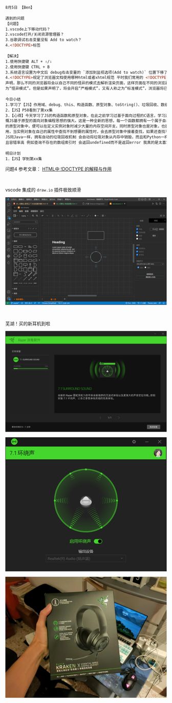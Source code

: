 ```html
8月5日 【Ben】

遇到的问题
【问题】
1.vscode上下移动代码？
2.vscode打开/关闭资源管理器？
3.谷歌调试右击变量没有 Add to watch？
4.<!DOCTYPE>标签

【解决】
1.使用快捷键 ALT + ⇧/⇩
2.使用快捷键 CTRL + B
3.系统语言设置为中文后 debug右击变量的 `添加到监视选项(Add to watch)` 位置下移了 同时选项文本变更为 `将所选文本添加至监视表达式`
4.<!DOCTYPE>规定了浏览器文档使用哪种html或者xhtml规范 平时我们常用的 <!DOCTYPE html> 便是html5的声明 如果没有<!DOCTYPE>
声明，那么不同的浏览器将会以自己不同的怪异的模式去解析渲染页面，这样页面在不同的浏览器上呈现出来的效果也就不一样，人们把这称之
为“怪异模式”。但是如果声明了，将会开启“严格模式”，又有人称之为“标准模式”，浏览器将已w3c标准来解析渲染页面。

今日小结
1.学习了【JS】作用域、debug、this、构造函数、原型对象、toString()、垃圾回收、数组
2.【JS】P58看到了第xx集
3.【心得】今天学习了JS的构造函数和原型对象，在此之前学习过基于面向过程的C语言，学习过基于面向对象的C++、Java等编程语言，不得不感
慨JS基于原型的面向对象编程思想的强大。这是一种全新的思想，每一个函数都拥有一个属于自己的原型对象，把公共的属性和方法都封装进该函数
的原型对象中，便可以在定义实例对象时减少大量的内存空间开支，同时原型对象也是对象，也拥有自己的原型对象！里面封装了一些方法可供调
用，当实例对象在自己的属性中查找不到想要的属性时，会去原型对象中接着查找，如果还查找不到，则会去到原型的原型对象中查找，逐级往上。
JS同Java一样，拥有自动的垃圾回收机制 会自动将垃圾对象从内存中销毁，而且和Python一样属于弱类型语言，定义变量时不用考虑数据类型，
且容错率高 例如查询不存在的数组索引时 会返回undefined而不是返回error 我真的是太喜欢JS了！

明日计划
1.【JS】学到第xx集
```

问题4  参考文章： [HTML中 !DOCTYPE 的解释与作用](https://blog.csdn.net/sunhl951/article/details/79763727?ops_request_misc=%257B%2522request%255Fid%2522%253A%2522165967323516782246445748%2522%252C%2522scm%2522%253A%252220140713.130102334..%2522%257D&request_id=165967323516782246445748&biz_id=0&utm_medium=distribute.pc_search_result.none-task-blog-2~all~sobaiduend~default-1-79763727-null-null.142^v39^pc_rank_v36,185^v2^control&utm_term=%21DOCTYPE%20html&spm=1018.2226.3001.4187)

​	

vscode 集成的 `draw.io` 插件极致顺滑

![image-20220805154116978](8月5日.assets/image-20220805154116978.png)

​	

芜湖！买的新耳机到啦

![image-20220805220805449](8月5日.assets/image-20220805220805449.png)

![image-20220805220830522](8月5日.assets/image-20220805220830522.png)

![image-20220805220919467](8月5日.assets/image-20220805220919467.png)
